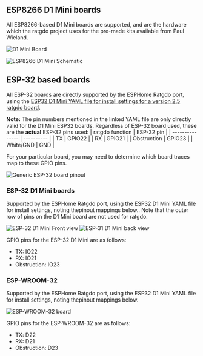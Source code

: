 ## ESP8266 D1 Mini boards
All ESP8266-based D1 Mini boards are supported, and are the hardware which the ratgdo project uses for the pre-made kits available from Paul Wieland.

![D1 Mini Board](https://github.com/Kaldek/rat-ratgdo/blob/main/D1%20Mini%20board.jpg)

![ESP8266 D1 Mini Schematic](https://github.com/Kaldek/rat-ratgdo/blob/main/ESP8266%20D1%20Mini%20schematic%20v1.png)

## ESP-32 based boards
All ESP-32 boards are directly supported by the ESPHome Ratgdo port, using the [ESP32 D1 Mini YAML file for install settings for a version 2.5 ratgdo board](https://github.com/ratgdo/esphome-ratgdo/blob/v25/static/v25board_esp32_d1_mini.yaml).

**Note:** The pin numbers mentioned in the linked YAML file are only directly valid for the D1 Mini ESP32 boards.  Regardless of ESP-32 board used, these are the **actual** ESP-32 pins used:
| ratgdo function | ESP-32 pin |
| --------------- | ---------- |
| TX              | GPIO22     |
| RX              | GPIO21     |
| Obstruction     | GPIO23     |
| White/GND       | GND        |

For your particular board, you may need to determine which board traces map to these GPIO pins.

![Generic ESP-32 board pinout](https://github.com/Kaldek/rat-ratgdo/blob/main/ratgdo%20open%20source%20ESP-32_schem_v1.png)

### ESP-32 D1 Mini boards
Supported by the ESPHome Ratgdo port, using the ESP32 D1 Mini YAML file for install settings, noting thepinout mappings below..  Note that the outer row of pins on the D1 Mini board are not used for ratgdo.

![ESP-32 D1 Mini Front view](https://github.com/Kaldek/rat-ratgdo/blob/main/ESP32%20D1%20Mini%20board-front.png)
![ESP-31 D1 Mini back view](https://github.com/Kaldek/rat-ratgdo/blob/main/ESP32%20D1%20Mini%20board-back.jpg)

GPIO pins for the ESP-32 D1 Mini are as follows:
- TX: IO22
- RX: IO21
- Obstruction: IO23

### ESP-WROOM-32
Supported by the ESPHome Ratgdo port, using the ESP32 D1 Mini YAML file for install settings, noting thepinout mappings below.

![ESP-WROOM-32 board](https://github.com/Kaldek/rat-ratgdo/blob/main/ESP-WROOM-32%20board.jpg)

GPIO pins for the ESP-WROOM-32 are as follows:
- TX: D22
- RX: D21
- Obstruction: D23
